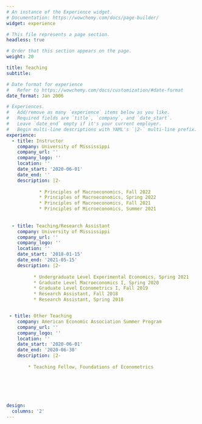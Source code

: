 ```yaml
---
# An instance of the Experience widget.
# Documentation: https://wowchemy.com/docs/page-builder/
widget: experience

# This file represents a page section.
headless: true

# Order that this section appears on the page.
weight: 20

title: Teaching
subtitle:

# Date format for experience
#   Refer to https://wowchemy.com/docs/customization/#date-format
date_format: Jan 2006

# Experiences.
#   Add/remove as many `experience` items below as you like.
#   Required fields are `title`, `company`, and `date_start`.
#   Leave `date_end` empty if it's your current employer.
#   Begin multi-line descriptions with YAML's `|2-` multi-line prefix.
experience:
  - title: Instructor
    company: University of Mississippi
    company_url: ''
    company_logo: ''
    location: ''
    date_start: '2020-06-01'
    date_end: ''
    description: |2-
        
            * Principles of Macroeconomics, Fall 2022
            * Principles of Macroeconomics, Spring 2022
            * Principles of Macroeconomics, Fall 2021
            * Principles of Microeconomics, Summer 2021
       
        
  - title: Teaching/Research Assistant
    company: University of Mississippi
    company_url: ''
    company_logo: ''
    location: ''
    date_start: '2018-01-15'
    date_end: '2021-05-15'
    description: |2-
    
          * Undergraduate Level Experimental Economics, Spring 2021
          * Graduate Level Macroeconomics I, Spring 2020
          * Graduate Level Econometrics I, Fall 2019
          * Research Assistant, Fall 2018
          * Research Assistant, Spring 2018


 - title: Other Teaching
    company: American Economic Association Summer Program 
    company_url: ''
    company_logo: ''
    location: ''
    date_start: '2020-06-01'
    date_end: '2020-06-30'
    description: |2-
    
        * Teaching Fellow, Foundations of Econometrics
        


    
       

design:
  columns: '2'
---
```

